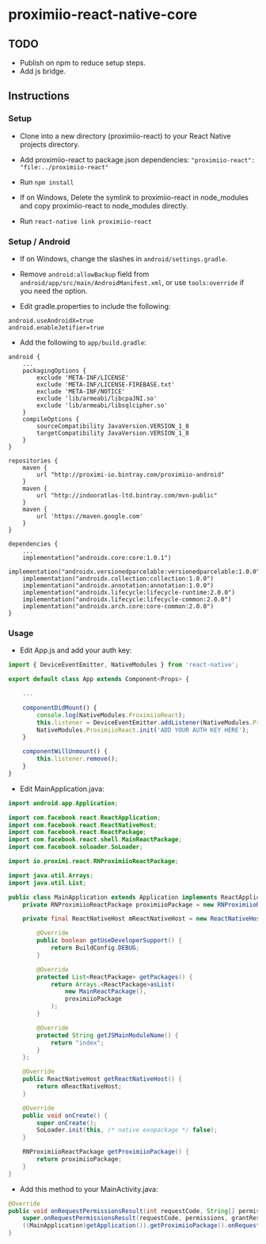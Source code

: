 # proximiio-react-native-core

## TODO

- Publish on npm to reduce setup steps.
- Add js bridge.

## Instructions

### Setup

- Clone into a new directory (proximiio-react) to your React Native projects directory.

- Add proximiio-react to package.json dependencies: `"proximiio-react": "file:../proximiio-react"`

- Run `npm install`

- If on Windows, Delete the symlink to proximiio-react in node_modules and copy proximiio-react to node_modules directly.

- Run `react-native link proximiio-react`

### Setup / Android

- If on Windows, change the slashes in `android/settings.gradle`.

- Remove `android:allowBackup` field from `android/app/src/main/AndroidManifest.xml`, or use `tools:override` if you need the option.

- Edit gradle.properties to include the following:

```
android.useAndroidX=true
android.enableJetifier=true
```

- Add the following to `app/build.gradle`:

```
android {
    ...
    packagingOptions {
        exclude 'META-INF/LICENSE'
        exclude 'META-INF/LICENSE-FIREBASE.txt'
        exclude 'META-INF/NOTICE'
        exclude 'lib/armeabi/libcpaJNI.so'
        exclude 'lib/armeabi/libsqlcipher.so'
    }
    compileOptions {
        sourceCompatibility JavaVersion.VERSION_1_8
        targetCompatibility JavaVersion.VERSION_1_8
    }
}

repositories {
    maven {
        url "http://proximi-io.bintray.com/proximiio-android"
    }
    maven {
        url "http://indooratlas-ltd.bintray.com/mvn-public"
    }
    maven {
        url 'https://maven.google.com'
    }
}

dependencies {
    ...
    implementation("androidx.core:core:1.0.1")
    implementation("androidx.versionedparcelable:versionedparcelable:1.0.0")
    implementation("androidx.collection:collection:1.0.0")
    implementation("androidx.annotation:annotation:1.0.0")
    implementation("androidx.lifecycle:lifecycle-runtime:2.0.0")
    implementation("androidx.lifecycle:lifecycle-common:2.0.0")
    implementation("androidx.arch.core:core-common:2.0.0")
}
```

### Usage

- Edit App.js and add your auth key:

```js
import { DeviceEventEmitter, NativeModules } from 'react-native';

export default class App extends Component<Props> {

    ...

    componentDidMount() {
        console.log(NativeModules.ProximiioReact);
        this.listener = DeviceEventEmitter.addListener(NativeModules.ProximiioReact.EVENT_POSITION, e => console.log(e));
        NativeModules.ProximiioReact.init('ADD YOUR AUTH KEY HERE');
    }

    componentWillUnmount() {
        this.listener.remove();
    }
}
```

- Edit MainApplication.java:

```java
import android.app.Application;

import com.facebook.react.ReactApplication;
import com.facebook.react.ReactNativeHost;
import com.facebook.react.ReactPackage;
import com.facebook.react.shell.MainReactPackage;
import com.facebook.soloader.SoLoader;

import io.proximi.react.RNProximiioReactPackage;

import java.util.Arrays;
import java.util.List;

public class MainApplication extends Application implements ReactApplication {
    private RNProximiioReactPackage proximiioPackage = new RNProximiioReactPackage();

    private final ReactNativeHost mReactNativeHost = new ReactNativeHost(this) {

        @Override
        public boolean getUseDeveloperSupport() {
            return BuildConfig.DEBUG;
        }

        @Override
        protected List<ReactPackage> getPackages() {
            return Arrays.<ReactPackage>asList(
                new MainReactPackage(),
                proximiioPackage
            );
        }

        @Override
        protected String getJSMainModuleName() {
            return "index";
        }
    };

    @Override
    public ReactNativeHost getReactNativeHost() {
        return mReactNativeHost;
    }

    @Override
    public void onCreate() {
        super.onCreate();
        SoLoader.init(this, /* native exopackage */ false);
    }

    RNProximiioReactPackage getProximiioPackage() {
        return proximiioPackage;
    }
}
```

- Add this method to your MainActivity.java:

```java
@Override
public void onRequestPermissionsResult(int requestCode, String[] permissions, int[] grantResults) {
    super.onRequestPermissionsResult(requestCode, permissions, grantResults);
    ((MainApplication)getApplication()).getProximiioPackage().onRequestPermissionsResult(requestCode, permissions, grantResults);
}
```
